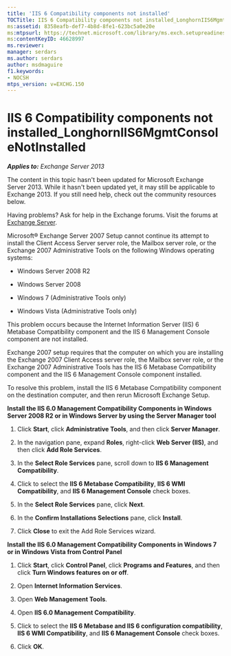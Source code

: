 ```yaml
---
title: 'IIS 6 Compatibility components not installed'
TOCTitle: IIS 6 Compatibility components not installed_LonghornIIS6MgmtConsoleNotInstalled
ms:assetid: 8358eafb-def7-4b8d-8fe1-623bc5a0e20e
ms:mtpsurl: https://technet.microsoft.com/library/ms.exch.setupreadiness.longhorniis6mgmtconsolenotinstalled(v=EXCHG.150)
ms:contentKeyID: 46628997
ms.reviewer: 
manager: serdars
ms.author: serdars
author: msdmaguire
f1.keywords:
- NOCSH
mtps_version: v=EXCHG.150
---
```


# IIS 6 Compatibility components not installed\_LonghornIIS6MgmtConsoleNotInstalled

_**Applies to:** Exchange Server 2013_

The content in this topic hasn't been updated for Microsoft Exchange Server 2013. While it hasn't been updated yet, it may still be applicable to Exchange 2013. If you still need help, check out the community resources below.

Having problems? Ask for help in the Exchange forums. Visit the forums at [Exchange Server](https://social.technet.microsoft.com/forums/office/home?category=exchangeserver).

Microsoft® Exchange Server 2007 Setup cannot continue its attempt to install the Client Access Server server role, the Mailbox server role, or the Exchange 2007 Administrative Tools on the following Windows operating systems:

  - Windows Server 2008 R2

  - Windows Server 2008

  - Windows 7 (Administrative Tools only)

  - Windows Vista (Administrative Tools only)

This problem occurs because the Internet Information Server (IIS) 6 Metabase Compatibility component and the IIS 6 Management Console component are not installed.

Exchange 2007 setup requires that the computer on which you are installing the Exchange 2007 Client Access server role, the Mailbox server role, or the Exchange 2007 Administrative Tools has the IIS 6 Metabase Compatibility component and the IIS 6 Management Console component installed.

To resolve this problem, install the IIS 6 Metabase Compatibility component on the destination computer, and then rerun Microsoft Exchange Setup.

**Install the IIS 6.0 Management Compatibility Components in Windows Server 2008 R2 or in Windows Server by using the Server Manager tool**

1. Click **Start**, click **Administrative Tools**, and then click **Server Manager**.

2. In the navigation pane, expand **Roles**, right-click **Web Server (IIS)**, and then click **Add Role Services**.

3. In the **Select Role Services** pane, scroll down to **IIS 6 Management Compatibility**.

4. Click to select the **IIS 6 Metabase Compatibility**, **IIS 6 WMI Compatibility**, and **IIS 6 Management Console** check boxes.

5. In the **Select Role Services** pane, click **Next**.

6. In the **Confirm Installations Selections** pane, click **Install**.

7. Click **Close** to exit the Add Role Services wizard.

**Install the IIS 6.0 Management Compatibility Components in Windows 7 or in Windows Vista from Control Panel**

1. Click **Start**, click **Control Panel**, click **Programs and Features**, and then click **Turn Windows features on or off**.

2. Open **Internet Information Services**.

3. Open **Web Management Tools**.

4. Open **IIS 6.0 Management Compatibility**.

5. Click to select the **IIS 6 Metabase and IIS 6 configuration compatibility**, **IIS 6 WMI Compatibility**, and **IIS 6 Management Console** check boxes.

6. Click **OK**.

